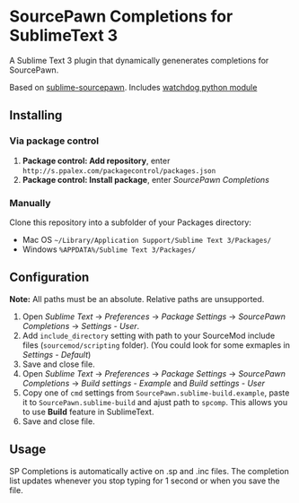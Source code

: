 # SourcePawn Completions for SublimeText 3

A Sublime Text 3 plugin that dynamically genenerates completions for SourcePawn.

Based on [sublime-sourcepawn](https://github.com/austinwagner/sublime-sourcepawn).
Includes [watchdog python module](https://https://github.com/gorakhargosh/watchdog)

## Installing

### Via package control

1. **Package control: Add repository**, enter `http://s.ppalex.com/packagecontrol/packages.json`
2. **Package control: Install package**, enter *SourcePawn Completions*

### Manually

Clone this repository into a subfolder of your Packages directory:
* Mac OS `~/Library/Application Support/Sublime Text 3/Packages/`
* Windows `%APPDATA%/Sublime Text 3/Packages/`

## Configuration
**Note:** All paths must be an absolute. Relative paths are unsupported.

1. Open *Sublime Text* -> *Preferences* -> *Package Settings* -> *SourcePawn Completions* -> *Settings - User*.
2. Add `include_directory` setting with path to your SourceMod include files (`sourcemod/scripting` folder). (You could look for some exmaples in *Settings - Default*)
3. Save and close file.
4. Open *Sublime Text* -> *Preferences* -> *Package Settings* -> *SourcePawn Completions* -> *Build settings - Example* and *Build settings - User*
5. Copy one of `cmd` settings from `SourcePawn.sublime-build.example`, paste it to `SourcePawn.sublime-build` and ajust path to `spcomp`. This allows you to use **Build** feature in SublimeText.
6. Save and close file.

## Usage

SP Completions is automatically active on .sp and .inc files. The completion list updates whenever you stop typing for 1 second or when you save the file.
